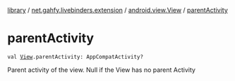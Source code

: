 [library](../../index.md) / [net.gahfy.livebinders.extension](../index.md) / [android.view.View](index.md) / [parentActivity](./parent-activity.md)

# parentActivity

`val `[`View`](https://developer.android.com/reference/android/view/View.html)`.parentActivity: AppCompatActivity?`

Parent activity of the view. Null if the View has no parent Activity


